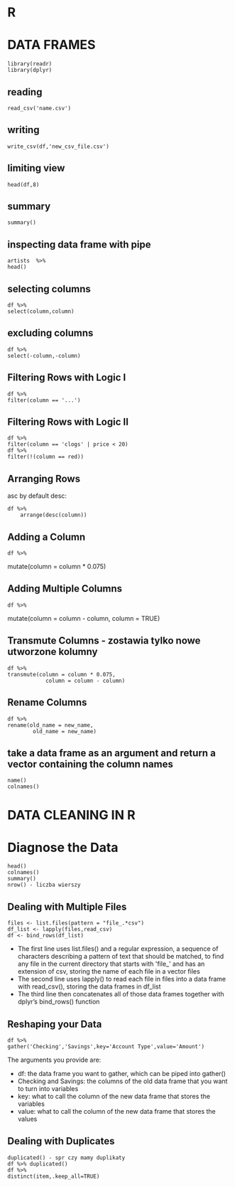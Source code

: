 # R



# DATA FRAMES
<!-- toc -->

	library(readr)
	library(dplyr)

## reading

	read_csv('name.csv')

## writing

	write_csv(df,'new_csv_file.csv')

## limiting view

	head(df,8)

## summary

	summary()
	
## inspecting data frame with pipe

	artists  %>%
	head()
 
## selecting columns

	df %>%
  	select(column,column)
		
## excluding columns

	df %>%
  	select(-column,-column)

## Filtering Rows with Logic I

	df %>%
  	filter(column == '...')
		
## Filtering Rows with Logic II

	df %>%
  	filter(column == 'clogs' | price < 20)
	df %>%
  	filter(!(column == red))
  
## Arranging Rows
asc by default 
desc:

	df %>%
		arrange(desc(column))

## Adding a Column

	df %>%
  mutate(column = column * 0.075)

## Adding Multiple Columns

	df %>%
  mutate(column = column - column, column = TRUE)
	
## Transmute Columns - zostawia tylko nowe utworzone kolumny

	df %>%
  	transmute(column = column * 0.075,
            	column = column - column)
							
## Rename Columns

	df %>%
  	rename(old_name = new_name,
         	old_name = new_name)
         
         
## take a data frame as an argument and return a vector containing the column names
 
 	name()
 	colnames()
 
 
# DATA CLEANING IN R
 
# Diagnose the Data

	head()
	colnames()
	summary()
	nrow() - liczba wierszy

## Dealing with Multiple Files

	files <- list.files(pattern = "file_.*csv")
	df_list <- lapply(files,read_csv)
	df <- bind_rows(df_list)
	
- The first line uses list.files() and a regular expression, a sequence of characters describing a pattern of text that should be matched, to find any file in the current directory that starts with 'file_' and has an extension of csv, storing the name of each file in a vector files
- The second line uses lapply() to read each file in files into a data frame with read_csv(), storing the data frames in df_list
- The third line then concatenates all of those data frames together with dplyr’s bind_rows() function

## Reshaping your Data

	df %>%
	gather('Checking','Savings',key='Account Type',value='Amount')
	
The arguments you provide are:

- df: the data frame you want to gather, which can be piped into gather()
- Checking and Savings: the columns of the old data frame that you want to turn into variables
- key: what to call the column of the new data frame that stores the variables
- value: what to call the column of the new data frame that stores the values

## Dealing with Duplicates

	duplicated() - spr czy mamy duplikaty
	df %>% duplicated() 
	df %>%
  	distinct(item,.keep_all=TRUE)
		


